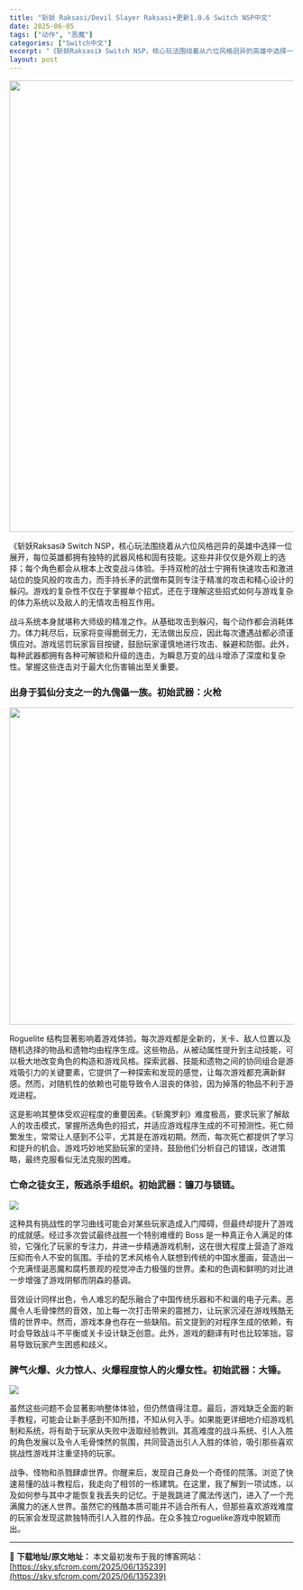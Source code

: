 ```yaml
---
title: "斩妖 Raksasi/Devil Slayer Raksasi+更新1.0.6 Switch NSP中文"
date: 2025-06-05
tags: ["动作", "恶魔"]
categories: ["Switch中文"]
excerpt: "《斩妖Raksasi》 Switch NSP，核心玩法围绕着从六位风格迥异的英雄中选择一位展开，每位英雄都拥有独特的武器风格和固有技能。这些并非仅仅是外观上的选择；每个角色都会从根本上改变战斗体验。手持双枪的战士宁拥有快速攻击和激进站位的旋风般的攻击力，而手持长矛的武僧布莫则专注于精准的攻击和精心设&hellip;"
layout: post
---
```


<img class="aligncenter size-full wp-image-135240" src="https://sky.sfcrom.com/wp-content/uploads/2025/06/2025060503141450.webp" alt="" width="550" height="800" />

《斩妖Raksasi》 Switch NSP，核心玩法围绕着从六位风格迥异的英雄中选择一位展开，每位英雄都拥有独特的武器风格和固有技能。这些并非仅仅是外观上的选择；每个角色都会从根本上改变战斗体验。手持双枪的战士宁拥有快速攻击和激进站位的旋风般的攻击力，而手持长矛的武僧布莫则专注于精准的攻击和精心设计的躲闪。游戏的复杂性不仅在于掌握单个招式，还在于理解这些招式如何与游戏复杂的体力系统以及敌人的无情攻击相互作用。

战斗系统本身就堪称大师级的精准之作。从基础攻击到躲闪，每个动作都会消耗体力。体力耗尽后，玩家将变得脆弱无力，无法做出反应，因此每次遭遇战都必须谨慎应对。游戏惩罚玩家盲目按键，鼓励玩家谨慎地进行攻击、躲避和防御。此外，每种武器都拥有各种可解锁和升级的连击，为瞬息万变的战斗增添了深度和复杂性。掌握这些连击对于最大化伤害输出至关重要。
<h3>出身于狐仙分支之一的九傀儡一族。初始武器：火枪</h3>
<img class="aligncenter size-full wp-image-135241" src="https://sky.sfcrom.com/wp-content/uploads/2025/06/202506050314145.webp" alt="" width="1000" height="562" />

Roguelite 结构显著影响着游戏体验。每次游戏都是全新的，关卡、敌人位置以及随机选择的物品和遗物均由程序生成。这些物品，从被动属性提升到主动技能，可以极大地改变角色的构造和游戏风格。探索武器、技能和遗物之间的协同组合是游戏吸引力的关键要素，它提供了一种探索和发现的感觉，让每次游戏都充满新鲜感。然而，对随机性的依赖也可能导致令人沮丧的体验，因为掉落的物品不利于游戏进程。

这是影响其整体受欢迎程度的重要因素。《斩魔罗刹》难度极高，要求玩家了解敌人的攻击模式，掌握所选角色的招式，并适应游戏程序生成的不可预测性。死亡频繁发生，常常让人感到不公平，尤其是在游戏初期。然而，每次死亡都提供了学习和提升的机会。游戏巧妙地奖励玩家的坚持，鼓励他们分析自己的错误，改进策略，最终克服看似无法克服的困难。
<h3>亡命之徒女王，叛逃杀手组织。初始武器：镰刀与锁链。</h3>
<img src="https://shared.cloudflare.steamstatic.com/store_item_assets/steam/apps/1016600/ss_22de1eaafab433a491ce18bbc4ad581d55abbb51.1920x1080.jpg?t=1732071063" />

这种具有挑战性的学习曲线可能会对某些玩家造成入门障碍，但最终却提升了游戏的成就感。经过多次尝试最终战胜一个特别难缠的 Boss 是一种真正令人满足的体验，它强化了玩家的专注力，并进一步精通游戏机制，这在很大程度上营造了游戏压抑而令人不安的氛围。手绘的艺术风格令人联想到传统的中国水墨画，营造出一个充满怪诞恶魔和腐朽景观的视觉冲击力极强的世界。柔和的色调和鲜明的对比进一步增强了游戏阴郁而阴森的基调。

音效设计同样出色，令人难忘的配乐融合了中国传统乐器和不和谐的电子元素。恶魔令人毛骨悚然的音效，加上每一次打击带来的震撼力，让玩家沉浸在游戏残酷无情的世界中。然而，游戏本身也存在一些缺陷。前文提到的对程序生成的依赖，有时会导致战斗不平衡或关卡设计缺乏创意。此外，游戏的翻译有时也比较笨拙，容易导致玩家产生困惑和歧义。
<h3>脾气火爆、火力惊人、火爆程度惊人的火爆女性。初始武器：大锤。</h3>
<img src="https://shared.cloudflare.steamstatic.com/store_item_assets/steam/apps/1016600/ss_95881edc744dcfaf4a2f3b9ec3d19c7be76b2f50.1920x1080.jpg?t=1732071063" />

虽然这些问题不会显著影响整体体验，但仍然值得注意。最后，游戏缺乏全面的新手教程，可能会让新手感到不知所措，不知从何入手。如果能更详细地介绍游戏机制和系统，将有助于玩家从失败中汲取经验教训。其高难度的战斗系统、引人入胜的角色发展以及令人毛骨悚然的氛围，共同营造出引人入胜的体验，吸引那些喜欢挑战性游戏并注重坚持的玩家。

战争、怪物和杀戮肆虐世界。你醒来后，发现自己身处一个奇怪的院落。浏览了快速易懂的战斗教程后，我走向了相邻的一栋建筑。在这里，我了解到一项试炼，以及如何参与其中才能恢复我丢失的记忆。于是我跳进了魔法传送门，进入了一个充满魔力的迷人世界。虽然它的残酷本质可能并不适合所有人，但那些喜欢游戏难度的玩家会发现这款独特而引人入胜的作品，在众多独立roguelike游戏中脱颖而出。

---
📖 **下载地址/原文地址：** 本文最初发布于我的博客网站：[https://sky.sfcrom.com/2025/06/135239](https://sky.sfcrom.com/2025/06/135239)
